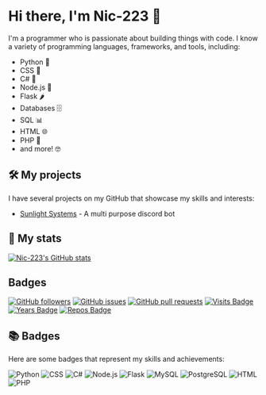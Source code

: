 # Hi there, I'm Nic-223 👋

I'm a programmer who is passionate about building things with code. I know a variety of programming languages, frameworks, and tools, including:

- Python 🐍
- CSS 🎨
- C# 🌟
- Node.js 🚀
- Flask 🌶️
- Databases 🗄️
- SQL 📊
- HTML 🌐
- PHP 🐘
- and more! 🤓

## 🛠️ My projects

I have several projects on my GitHub that showcase my skills and interests:

- [Sunlight Systems]([https://github.com/Nic-223/Project-1](https://github.com/Nic-223/Sunlight-systems)) - A multi purpose discord bot

## 🔭 My stats

[![Nic-223's GitHub stats](https://github-readme-stats.vercel.app/api?username=Nic-223&count_private=true&show_icons=true&theme=radical)](https://github.com/Nic-223)

## Badges
[![GitHub followers](https://img.shields.io/github/followers/Nic-223?style=social)](https://github.com/Nic-223)
[![GitHub issues](https://img.shields.io/github/issues-raw/Nic-223/Nic-223?color=green)](https://github.com/Nic-223/Nic-223/issues)
[![GitHub pull requests](https://img.shields.io/github/issues-pr/Nic-223/Nic-223)](https://github.com/Nic-223/Nic-223/pulls)
[![Visits Badge](https://badges.pufler.dev/visits/Nic-223/Nic-223)](https://badges.pufler.dev)
[![Years Badge](https://badges.pufler.dev/years/Nic-223)](https://badges.pufler.dev)
[![Repos Badge](https://badges.pufler.dev/repos/Nic-223)](https://badges.pufler.dev)


## 📚 Badges

Here are some badges that represent my skills and achievements:

![Python](https://img.shields.io/badge/-Python-3776AB?style=flat-square&logo=python&logoColor=white)
![CSS](https://img.shields.io/badge/-CSS-1572B6?style=flat-square&logo=css3&logoColor=white)
![C#](https://img.shields.io/badge/-C%23-239120?style=flat-square&logo=c-sharp&logoColor=white)
![Node.js](https://img.shields.io/badge/-Node.js-339933?style=flat-square&logo=node.js&logoColor=white)
![Flask](https://img.shields.io/badge/-Flask-000000?style=flat-square&logo=flask&logoColor=white)
![MySQL](https://img.shields.io/badge/-MySQL-4479A1?style=flat-square&logo=mysql&logoColor=white)
![PostgreSQL](https://img.shields.io/badge/-PostgreSQL-336791?style=flat-square&logo=postgresql&logoColor=white)
![HTML](https://img.shields.io/badge/-HTML-E34F26?style=flat-square&logo=html5&logoColor=white)
![PHP](https://img.shields.io/badge/-PHP-777BB4?style=flat-square&logo=php&logoColor=white)
